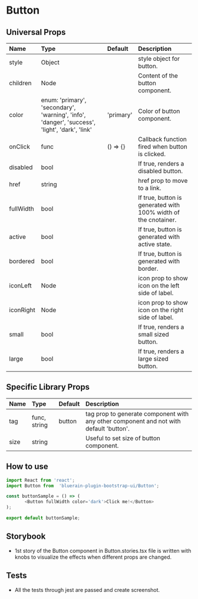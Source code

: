 # Button

## Universal Props

| Name | Type | Default | Description |
|:-----|:-----|:--------|:------------|
| style | Object | | style object for button. |
| children | Node | | Content of the button component. |
| color | enum: 'primary', 'secondary', 'warning', 'info', 'danger', 'success', 'light', 'dark', 'link' | 'primary' | Color of button component.|
| onClick | func | () => {} | Callback function fired when button is clicked. |
| disabled | bool |  | If true, renders a disabled button. |
| href | string | | href prop to move to a link. |
| fullWidth | bool |  | If true, button is generated with 100% width of the cnotainer. |
| active | bool |  | If true, button is generated with active state. |
| bordered | bool |  | If true, button is generated with border. |
| iconLeft | Node |  | icon prop to show icon on the left side of label. |
| iconRight | Node | | icon prop to show icon on the right side of label. |
| small | bool |  | If true, renders a small sized button. |
| large | bool |  | If true, renders a large sized button.|

## Specific Library Props

| Name | Type | Default | Description |
|:-----|:-----|:--------|:------------|
| tag | func, string | button | tag prop to generate component with any other component and not with default 'button'. |
| size | string |  | Useful to set size of button component. |

## How to use

```JavaScript
import React from 'react';
import Button from  'bluerain-plugin-bootstrap-ui/Button';

const buttonSample = () => (
       <Button fullWidth color='dark'>Click me!</Button>
);

export default buttonSample;
```

## Storybook

- 1st story of the Button component in Button.stories.tsx file is written with knobs to visualize the effects when different props are changed.

## Tests

- All the tests through jest are passed and create screenshot.